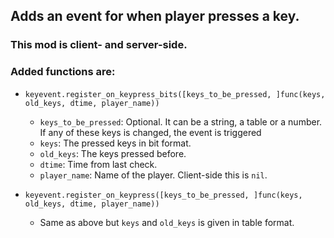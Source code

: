 ## Adds an event for when player presses a key.

### This mod is client- and server-side.

### Added functions are:
- `keyevent.register_on_keypress_bits([keys_to_be_pressed, ]func(keys, old_keys, dtime, player_name))`
  - `keys_to_be_pressed`: Optional. It can be a string, a table or a number.
  If any of these keys is changed, the event is triggered
  - `keys`: The pressed keys in bit format.
  - `old_keys`: The keys pressed before.
  - `dtime`: Time from last check.
  - `player_name`: Name of the player. Client-side this is `nil`.

- `keyevent.register_on_keypress([keys_to_be_pressed, ]func(keys, old_keys, dtime, player_name))`
  - Same as above but `keys` and `old_keys` is given in table format.

